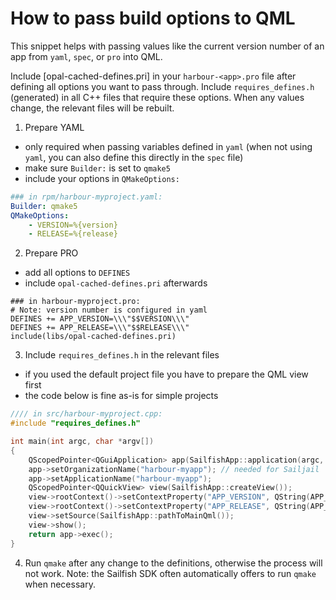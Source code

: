 <!--
SPDX-FileCopyrightText: 2021-2022 Mirian Margiani
SPDX-License-Identifier: GFDL-1.3-or-later
-->

# How to pass build options to QML

This snippet helps with passing values like the current version number of an app
from `yaml`, `spec`, or `pro` into QML.

Include [opal-cached-defines.pri] in your `harbour-<app>.pro` file after
defining all options you want to pass through. Include `requires_defines.h`
(generated) in all C++ files that require these options. When any values change,
the relevant files will be rebuilt.

1. Prepare YAML
  - only required when passing variables defined in `yaml` (when not using `yaml`,
    you can also define this directly in the `spec` file)
  - make sure `Builder:` is set to `qmake5`
  - include your options in `QMakeOptions:`

```YAML
### in rpm/harbour-myproject.yaml:
Builder: qmake5
QMakeOptions:
    - VERSION=%{version}
    - RELEASE=%{release}
```

2. Prepare PRO
  - add all options to `DEFINES`
  - include `opal-cached-defines.pri` afterwards

```QMake
### in harbour-myproject.pro:
# Note: version number is configured in yaml
DEFINES += APP_VERSION=\\\"$$VERSION\\\"
DEFINES += APP_RELEASE=\\\"$$RELEASE\\\"
include(libs/opal-cached-defines.pri)
```

3. Include `requires_defines.h` in the relevant files
  - if you used the default project file you have to prepare the QML view first
  - the code below is fine as-is for simple projects

```CPP
//// in src/harbour-myproject.cpp:
#include "requires_defines.h"

int main(int argc, char *argv[])
{
    QScopedPointer<QGuiApplication> app(SailfishApp::application(argc, argv));
    app->setOrganizationName("harbour-myapp"); // needed for Sailjail
    app->setApplicationName("harbour-myapp");
    QScopedPointer<QQuickView> view(SailfishApp::createView());
    view->rootContext()->setContextProperty("APP_VERSION", QString(APP_VERSION));
    view->rootContext()->setContextProperty("APP_RELEASE", QString(APP_RELEASE));
    view->setSource(SailfishApp::pathToMainQml());
    view->show();
    return app->exec();
}
```

4. Run `qmake` after any change to the definitions, otherwise the process will
   not work. Note: the Sailfish SDK often automatically offers to run `qmake`
   when necessary.
